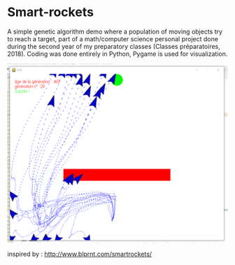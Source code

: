 # Smart-rockets

A simple genetic algorithm demo where a population of moving objects try to reach a target, part of a math/computer science personal project done during the second year of my preparatory classes (Classes préparatoires, 2018). Coding was done entirely in Python, Pygame is used for visualization.

![](pictures/screenshot.png)


inspired by : http://www.blprnt.com/smartrockets/
